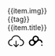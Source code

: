 <div :class="$style.container">
    <div :class="$style.box">
      <div :class="$style.card" v-for="item in list" :key="item">
        <div :class="$style.img">
          {{item.img}}
        </div>
        <div :class="$style.content">
          <div :class="$style.tags">
            <span :class="$style.tag" v-for="tag in item.tags" :key="tag">{{tag}}</span>
          </div>
          <div :class="$style.title">
            <span>{{item.title}}</span>
          </div>
          <div :class="$style.date">
            <div>
              <svg t="1664465046579" class="icon" viewBox="0 0 1024 1024" version="1.1" xmlns="http://www.w3.org/2000/svg" p-id="2329" width="35" height="35"><path d="M795.694545 395.636364a289.047273 289.047273 0 0 0-567.38909 0 197.585455 197.585455 0 0 0 18.385454 395.636363h30.952727a23.272727 23.272727 0 0 0 0-46.545454H246.690909a151.272727 151.272727 0 1 1-2.327273-302.545455l23.272728 5.352727 3.025454-25.6a242.269091 242.269091 0 0 1 480.814546 0l4.654545 25.134546 23.272727-4.887273a151.272727 151.272727 0 1 1-2.327272 302.545455h-34.909091a23.272727 23.272727 0 0 0 0 46.545454h35.141818a197.585455 197.585455 0 0 0 18.385454-395.636363z" p-id="2330"></path><path d="M628.363636 689.803636l-91.927272 93.090909v-286.254545a23.272727 23.272727 0 0 0-46.545455 0v285.090909l-91.927273-93.090909A23.272727 23.272727 0 1 0 365.149091 721.454545l131.490909 131.723637a23.272727 23.272727 0 0 0 33.047273 0L661.178182 721.454545A23.272727 23.272727 0 1 0 628.363636 689.803636z" p-id="2331"></path></svg>
                <svg t="1664464958812" class="icon" viewBox="0 0 1024 1024" version="1.1" xmlns="http://www.w3.org/2000/svg" p-id="3427" width="37" height="37"><path d="M689.641351 411.482679c0 6.046716 0.431835 12.133342-0.125867 18.130939-0.506537 5.436826 1.440815 6.835685 6.489808 6.237051 36.348859-4.299933 70.868047 2.424212 102.898555 19.59222 55.276954 29.623691 86.608543 76.366272 95.429443 138.264017 2.153036 15.09479-2.444679 27.982308-15.495926 36.601616-11.509125 7.604188-23.905456 8.066723-35.941584 1.172709-11.006681-6.30152-16.213263-16.301268-18.044982-28.886911-6.818289-46.828538-32.426527-79.198783-77.747735-93.074815-39.798425-12.183484-76.939323-3.77907-106.826004 25.578562-68.665893 67.454298-136.304386 135.953392-204.465788 203.923436-32.568766 32.475646-71.38891 50.953486-117.774357 54.386678-90.432639 6.697539-168.177304-56.065923-186.951903-138.084938-24.041556-105.017822 46.965661-208.337979 159.723771-220.48053 10.906397-1.174756 22.029736-1.291412 32.9259 0.38374 6.433526 0.988514 8.731872 0.207731 8.15575-7.231705-2.411933-31.147394 1.074472-61.550845 14.32731-90.239234 28.02017-60.654428 75.401294-96.17441 141.200906-106.171088 71.04201-10.791787 145.764851 27.092032 179.905416 89.940428C684.241364 352.662015 690.150958 376.044562 689.641351 411.482679zM620.501668 410.010141c1.044796-55.863309-44.008306-109.989043-110.020766-110.275569-60.398602-0.260943-109.216447 49.629327-109.476367 110.101607-0.24457 57.08616 45.0091 109.920482 109.706611 109.866247C574.836629 519.649214 620.900757 468.037742 620.501668 410.010141zM305.704029 505.531682c-61.21213-2.200108-110.138446 51.575656-109.564371 109.139699 0.583285 58.380642 46.017056 109.776196 109.74959 109.769033 65.567321-0.00921 109.310591-52.623521 109.573581-109.844757C415.748331 552.893362 364.195188 503.776711 305.704029 505.531682z" p-id="3428"></path><path d="M894.783545 759.206218c-0.00921 19.534915-14.94334 34.916231-34.019815 35.035958-19.166525 0.122797-35.289738-16.005532-35.226293-35.240619 0.062422-18.859533 15.766079-34.111912 35.080983-34.075073C880.607684 724.965369 894.793778 739.197512 894.783545 759.206218z" p-id="3429"></path></svg>
            </div>
          </div>
        </div>
      </div>
    </div>
  </div>

<script>
export default {
  props: ["slot-key"],
  data() {
    return {
      list: [
        { title: "QQ截图独立版", img: "QQ截图", tags: ["截图"] },
        { title: "Bandizip压缩软件无广告版", img: "Bandizip", tags: ["解压","压缩"] },
        { title: "IObit Uninstaller软件卸载工具", img: "IObit", tags: ["卸载"]  },
        { title: "Everything单文件版", img: "Everything", tags: ["搜索"]  },
        { title: "ScreenToGif gif录制工具", img: "ScreenToGif", tags: ["录像","gif"]  },
      ],
    };
  },
  mounted() {
    const title = document.querySelector('[class="page-title"]');
    const contentContainer = document.querySelector(".content__default");
    title.style.display = "none";
    contentContainer.style.width = "100%";
    contentContainer.style.maxWidth = "none";
    contentContainer.style.padding = "0";
  },
};
</script>

<style module>
.container {
  display: flex;
  justify-content: center;
  padding: 0 17.5px;
  color:#242424;
}
.img {
  display: flex;
  justify-content: center;
  align-items: center;
  font-size:45px;
  padding: 20px 0;
  height: 170px;
  box-sizing: border-box;
  border-bottom: 1px solid #eee;
  color:white;
  background:#5fbb91;
  /* font-weight:bolder; 
  -webkit-text-stroke:1px #fff;        
  -webkit-text-fill-color:transparent;     */
}
.box {
    display: grid;
    min-width:330px;
}
.content {
  flex: 1 1 auto;
  display: flex;
  flex-direction: column;
  justify-content: space-between;
  padding: 21px 14px;
}
.tag {
  display: inline-block;
  margin-right:5px;
  padding: 1.75px 7px;
  font-size: 12px;
  color: #cfd3d7;
  background-color: #eee;
  border-radius: 1.5px;
}
.title {
  line-height: 20px;
  font-size: 20px;
  font-style: normal;
  font-weight: 600;
  color: #1f2937;
}
.date {
  font-size: 12px;
  color: #6b7280;
}
.date svg{
  fill:#555;
}
.date svg:hover{
  fill:#4662d9;
}
@media (min-width: 480px) {
  .box {
    grid-template-columns: repeat(2, minmax(0, 1fr));
    max-width: 553px;
    gap: 0.75rem;
  }
}

@media (min-width: 768px) {
  .box {
    max-width: 672px;
    grid-template-columns: repeat(2, minmax(0, 1fr));
    gap: 1rem;
  }
}

@media (min-width: 976px) {
  .box {
    grid-template-columns: repeat(3, minmax(0, 1fr));
    min-width: 956px;
    max-width: 1024px;
    gap: 1.5rem;
  }
}

.card {
  display: flex;
  flex-direction: column;
  max-width: 100%;
  margin-top: 10px !important;
  height: 325px;
  box-shadow: rgba(0, 0, 0, 0.16) 0px 1px 4px;
  border-radius: 5px;
  cursor: pointer;
  overflow: hidden;
}
.card:hover{
  box-shadow: rgba(0, 0, 0, 0.1) 0px 4px 12px;
}
</style>
